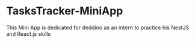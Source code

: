 # TasksTracker-MiniApp
This Mini App is dedicated for deddino as an intern to practice his NestJS and React.js skills
